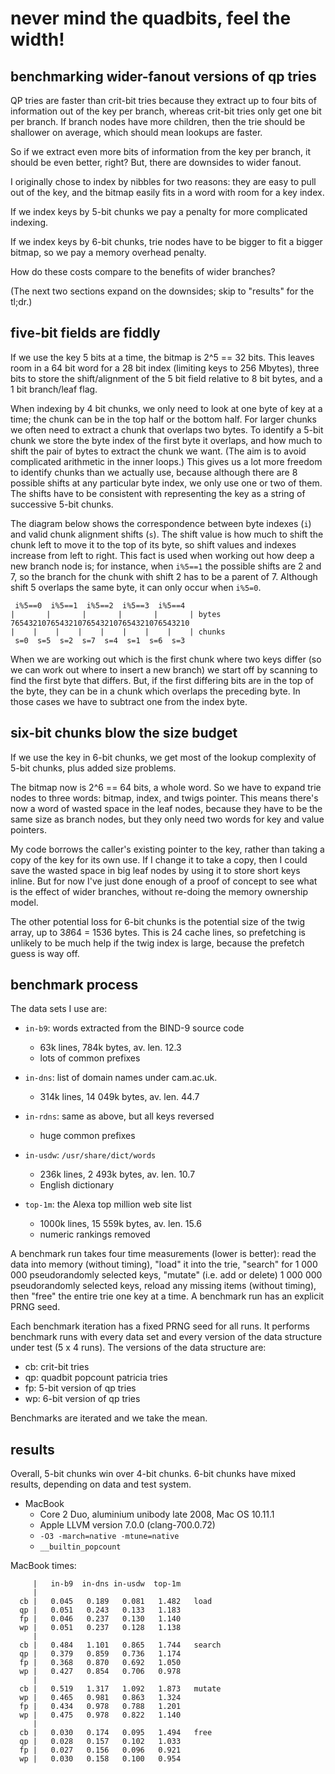 never mind the quadbits, feel the width!
========================================

benchmarking wider-fanout versions of qp tries
----------------------------------------------

QP tries are faster than crit-bit tries because they extract up to
four bits of information out of the key per branch, whereas crit-bit
tries only get one bit per branch. If branch nodes have more children,
then the trie should be shallower on average, which should mean
lookups are faster.

So if we extract even more bits of information from the key per
branch, it should be even better, right? But, there are downsides to
wider fanout.

I originally chose to index by nibbles for two reasons: they are easy
to pull out of the key, and the bitmap easily fits in a word with room
for a key index.

If we index keys by 5-bit chunks we pay a penalty for more complicated
indexing.

If we index keys by 6-bit chunks, trie nodes have to be bigger to fit
a bigger bitmap, so we pay a memory overhead penalty.

How do these costs compare to the benefits of wider branches?

(The next two sections expand on the downsides; skip to "results" for
the tl;dr.)

five-bit fields are fiddly
--------------------------

If we use the key 5 bits at a time, the bitmap is 2^5 == 32 bits. This
leaves room in a 64 bit word for a 28 bit index (limiting keys to 256
Mbytes), three bits to store the shift/alignment of the 5 bit field
relative to 8 bit bytes, and a 1 bit branch/leaf flag.

When indexing by 4 bit chunks, we only need to look at one byte of key
at a time; the chunk can be in the top half or the bottom half. For
larger chunks we often need to extract a chunk that overlaps two
bytes. To identify a 5-bit chunk we store the byte index of the first
byte it overlaps, and how much to shift the pair of bytes to extract
the chunk we want. (The aim is to avoid complicated arithmetic in the
inner loops.) This gives us a lot more freedom to identify chunks than
we actually use, because although there are 8 possible shifts at any
particular byte index, we only use one or two of them. The shifts have
to be consistent with representing the key as a string of successive
5-bit chunks.

The diagram below shows the correspondence between byte indexes (`i`)
and valid chunk alignment shifts (`s`). The shift value is how much to
shift the chunk left to move it to the top of its byte, so shift
values and indexes increase from left to right. This fact is used when
working out how deep a new branch node is; for instance, when `i%5==1`
the possible shifts are 2 and 7, so the branch for the chunk with
shift 2 has to be a parent of 7. Although shift 5 overlaps the same
byte, it can only occur when `i%5=0`.

     i%5==0  i%5==1  i%5==2  i%5==3  i%5==4
    |       |       |       |       |       | bytes
    7654321076543210765432107654321076543210
    |    |    |    |    |    |    |    |    | chunks
     s=0  s=5  s=2  s=7  s=4  s=1  s=6  s=3

When we are working out which is the first chunk where two keys differ
(so we can work out where to insert a new branch) we start off by
scanning to find the first byte that differs. But, if the first
differing bits are in the top of the byte, they can be in a chunk
which overlaps the preceding byte. In those cases we have to subtract
one from the index byte.

six-bit chunks blow the size budget
-----------------------------------

If we use the key in 6-bit chunks, we get most of the lookup
complexity of 5-bit chunks, plus added size problems.

The bitmap now is 2^6 == 64 bits, a whole word. So we have to expand
trie nodes to three words: bitmap, index, and twigs pointer. This
means there's now a word of wasted space in the leaf nodes, because
they have to be the same size as branch nodes, but they only need two
words for key and value pointers.

My code borrows the caller's existing pointer to the key, rather than
taking a copy of the key for its own use. If I change it to take a
copy, then I could save the wasted space in big leaf nodes by using it
to store short keys inline. But for now I've just done enough of a
proof of concept to see what is the effect of wider branches, without
re-doing the memory ownership model.

The other potential loss for 6-bit chunks is the potential size of the
twig array, up to 3*8*64 = 1536 bytes. This is 24 cache lines, so
prefetching is unlikely to be much help if the twig index is large,
because the prefetch guess is way off.

benchmark process
-----------------

The data sets I use are:

* `in-b9`: words extracted from the BIND-9 source code
	* 63k lines, 784k bytes, av. len. 12.3
	* lots of common prefixes

* `in-dns`: list of domain names under cam.ac.uk.
	* 314k lines, 14 049k bytes, av. len. 44.7

* `in-rdns`: same as above, but all keys reversed
	* huge common prefixes

* `in-usdw`: `/usr/share/dict/words`
	* 236k lines, 2 493k bytes, av. len. 10.7
	* English dictionary

* `top-1m`: the Alexa top million web site list
	* 1000k lines, 15 559k bytes, av. len. 15.6
	* numeric rankings removed

A benchmark run takes four time measurements (lower is better): read
the data into memory (without timing), "load" it into the trie,
"search" for 1 000 000 pseudorandomly selected keys, "mutate" (i.e.
add or delete) 1 000 000 pseudorandomly selected keys, reload any
missing items (without timing), then "free" the entire trie one key at
a time. A benchmark run has an explicit PRNG seed.

Each benchmark iteration has a fixed PRNG seed for all runs. It
performs benchmark runs with every data set and every version of the
data structure under test (5 x 4 runs). The versions of the data
structure are:

* cb: crit-bit tries
* qp: quadbit popcount patricia tries
* fp: 5-bit version of qp tries
* wp: 6-bit version of qp tries

Benchmarks are iterated and we take the mean.

results
-------

Overall, 5-bit chunks win over 4-bit chunks. 6-bit chunks have
mixed results, depending on data and test system.

* MacBook
    * Core 2 Duo, aluminium unibody late 2008, Mac OS 10.11.1
    * Apple LLVM version 7.0.0 (clang-700.0.72)
    * `-O3 -march=native -mtune=native`
    * `__builtin_popcount`

MacBook times:

         |   in-b9  in-dns in-usdw  top-1m
         |
      cb |   0.045   0.189   0.081   1.482   load
      qp |   0.051   0.243   0.133   1.183
      fp |   0.046   0.237   0.130   1.140
      wp |   0.051   0.237   0.128   1.138
         |
      cb |   0.484   1.101   0.865   1.744   search
      qp |   0.379   0.859   0.736   1.174
      fp |   0.368   0.870   0.692   1.050
      wp |   0.427   0.854   0.706   0.978
         |
      cb |   0.519   1.317   1.092   1.873   mutate
      wp |   0.465   0.981   0.863   1.324
      fp |   0.434   0.978   0.788   1.201
      wp |   0.475   0.978   0.822   1.140
         |
      cb |   0.030   0.174   0.095   1.494   free
      qp |   0.028   0.157   0.102   1.033
      fp |   0.027   0.156   0.096   0.921
      wp |   0.030   0.158   0.100   0.954
